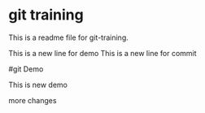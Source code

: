 # git training

This is a readme file for git-training.

This is a new line for demo
This is a new line for commit

#git Demo 

This is new demo

more changes

